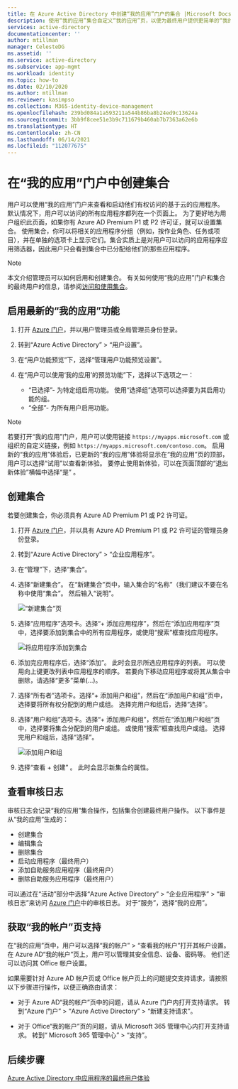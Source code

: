 ```yaml
---
title: 在 Azure Active Directory 中创建“我的应用”门户的集合 |Microsoft Docs
description: 使用“我的应用”集合自定义“我的应用”页，以便为最终用户提供更简单的“我的应用”体验。 以单独的选项卡的方式将应用程序组织到组中。
services: active-directory
documentationcenter: ''
author: mtillman
manager: CelesteDG
ms.assetid: ''
ms.service: active-directory
ms.subservice: app-mgmt
ms.workload: identity
ms.topic: how-to
ms.date: 02/10/2020
ms.author: mtillman
ms.reviewer: kasimpso
ms.collection: M365-identity-device-management
ms.openlocfilehash: 239bd084a1a593211a544b86ba8b24ed9c13624a
ms.sourcegitcommit: 3bb9f8cee51e3b9c711679b460ab7b7363a62e6b
ms.translationtype: HT
ms.contentlocale: zh-CN
ms.lasthandoff: 06/14/2021
ms.locfileid: "112077675"
---
```

# <a name="create-collections-on-the-my-apps-portal"></a>在“我的应用”门户中创建集合

用户可以使用“我的应用”门户来查看和启动他们有权访问的基于云的应用程序。 默认情况下，用户可以访问的所有应用程序都列在一个页面上。 为了更好地为用户组织此页面，如果你有 Azure AD Premium P1 或 P2 许可证，就可以设置集合。 使用集合，你可以将相关的应用程序分组（例如，按作业角色、任务或项目），并在单独的选项卡上显示它们。集合实质上是对用户可以访问的应用程序应用筛选器，因此用户只会看到集合中已分配给他们的那些应用程序。

> [!NOTE]
> 本文介绍管理员可以如何启用和创建集合。 有关如何使用“我的应用”门户和集合的最终用户的信息，请参阅[访问和使用集合](../user-help/my-applications-portal-workspaces.md)。

## <a name="enable-the-latest-my-apps-features"></a>启用最新的“我的应用”功能

1. 打开 [Azure 门户](https://portal.azure.com/)，并以用户管理员或全局管理员身份登录。

2. 转到“Azure Active Directory” > “用户设置”。

3. 在“用户功能预览”下，选择“管理用户功能预览设置”。

4. 在“用户可以使用‘我的应用’的预览功能”下，选择以下选项之一：
   * “已选择”- 为特定组启用功能。 使用“选择组”选项可以选择要为其启用功能的组。  
   * “全部”- 为所有用户启用功能。

> [!NOTE]
> 若要打开“我的应用”门户，用户可以使用链接 `https://myapps.microsoft.com` 或组织的自定义链接，例如 `https://myapps.microsoft.com/contoso.com`。 启用新的“我的应用”体验后，已更新的“我的应用”体验将显示在“我的应用”页的顶部，用户可以选择“试用”以查看新体验。 要停止使用新体验，可以在页面顶部的“退出新体验”横幅中选择“是” 。

## <a name="create-a-collection"></a>创建集合

若要创建集合，你必须具有 Azure AD Premium P1 或 P2 许可证。

1. 打开 [Azure 门户](https://portal.azure.com/)，并以具有 Azure AD Premium P1 或 P2 许可证的管理员身份登录。

2. 转到“Azure Active Directory” > “企业应用程序”。

3. 在“管理”下，选择“集合”。

4. 选择“新建集合”。 在“新建集合”页中，输入集合的“名称”（我们建议不要在名称中使用“集合”。 然后输入“说明”。

   ![“新建集合”页](media/acces-panel-collections/new-collection.png)

5. 选择“应用程序”选项卡。选择“+ 添加应用程序”，然后在“添加应用程序”页中，选择要添加到集合中的所有应用程序，或使用“搜索”框查找应用程序。

   ![将应用程序添加到集合](media/acces-panel-collections/add-applications.png)

6. 添加完应用程序后，选择“添加”。 此时会显示所选应用程序的列表。 可以使用向上键更改列表中应用程序的顺序。 若要向下移动应用程序或将其从集合中删除，请选择“更多”菜单(...)。

7. 选择“所有者”选项卡。选择“+ 添加用户和组”，然后在“添加用户和组”页中，选择要将所有权分配到的用户或组。 选择完用户和组后，选择“选择”。

9. 选择“用户和组”选项卡。选择“+ 添加用户和组”，然后在“添加用户和组”页中，选择要将集合分配到的用户或组。 或使用“搜索”框查找用户或组。 选择完用户和组后，选择“选择”。

   ![添加用户和组](media/acces-panel-collections/add-users-and-groups.png)

11. 选择“查看 + 创建”  。 此时会显示新集合的属性。


## <a name="view-audit-logs"></a>查看审核日志

审核日志会记录“我的应用”集合操作，包括集合创建最终用户操作。 以下事件是从“我的应用”生成的：

* 创建集合
* 编辑集合
* 删除集合
* 启动应用程序（最终用户）
* 添加自助服务应用程序（最终用户）
* 删除自助服务应用程序（最终用户）

可以通过在“活动”部分中选择“Azure Active Directory” > “企业应用程序” > “审核日志”来访问 [Azure 门户](https://portal.azure.com)中的审核日志。 对于“服务”，选择“我的应用”。

## <a name="get-support-for-my-account-pages"></a>获取“我的帐户”页支持

在“我的应用”页中，用户可以选择“我的帐户” > “查看我的帐户”打开其帐户设置。 在 Azure AD“我的帐户”页上，用户可以管理其安全信息、设备、密码等。 他们还可以访问其 Office 帐户设置。

如果需要针对 Azure AD 帐户页或 Office 帐户页上的问题提交支持请求，请按照以下步骤进行操作，以便正确路由请求： 

* 对于 Azure AD“我的帐户”页中的问题，请从 Azure 门户内打开支持请求。 转到“Azure 门户” > “Azure Active Directory” > “新建支持请求”。  

* 对于 Office“我的帐户”页的问题，请从 Microsoft 365 管理中心内打开支持请求。 转到“ Microsoft 365 管理中心” > “支持”。 

## <a name="next-steps"></a>后续步骤
[Azure Active Directory 中应用程序的最终用户体验](end-user-experiences.md)